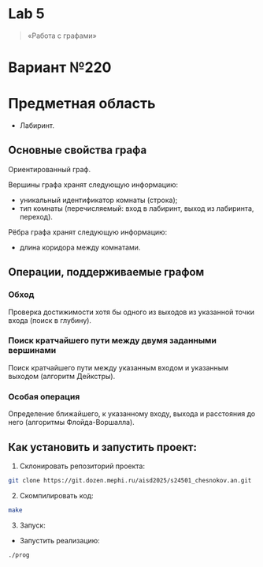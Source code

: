 # Lab 5

> «Работа с графами»

# Вариант №220

#   Предметная область
+ Лабиринт.

## Основные свойства графа

Ориентированный граф.

Вершины графа хранят следующую информацию:
+ уникальный идентификатор комнаты (строка);
+ тип комнаты (перечисляемый: вход в лабиринт, выход из лабиринта, переход).

Рёбра графа хранят следующую информацию:
+ длина коридора между комнатами.

## Операции, поддерживаемые графом

### Обход
Проверка достижимости хотя бы одного из выходов из указанной точки входа (поиск в глубину).

### Поиск кратчайшего пути между двумя заданными вершинами
Поиск кратчайшего пути между указанным входом и указанным выходом (алгоритм Дейкстры).

### Особая операция
Определение ближайшего, к указанному входу, выхода и расстояния до него (алгоритмы Флойда-Воршалла).

<!---
## Графики зависимости времени выполнения операций от количества элементов в дереве. (Время для вставки/поиска/удаления 1000 элементов).

![chart](Chart.png)

Скачать файл words_alpha.txt для таймирования проекта можно по ссылке:
```
https://github.com/dwyl/english-words/blob/master/words_alpha.txt
```
--->

## Как установить и запустить проект:
1. Склонировать репозиторий проекта:
```bash
git clone https://git.dozen.mephi.ru/aisd2025/s24501_chesnokov.an.git
```
2. Скомпилировать код:
```bash
make
```

3. Запуск:
- Запустить реализацию:
```bash
./prog
```
